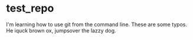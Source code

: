 # test_repo
I'm learning how to use git from the command line.
These are some typos. He iquck brown ox, jumpsover the lazzy dog.
